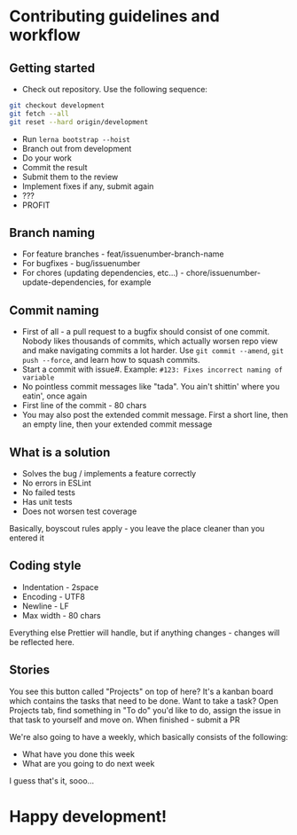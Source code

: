 Contributing guidelines and workflow
====

## Getting started
* Check out repository. Use the following sequence: 
```sh
git checkout development
git fetch --all
git reset --hard origin/development
```
* Run `lerna bootstrap --hoist`
* Branch out from development
* Do your work
* Commit the result
* Submit them to the review
* Implement fixes if any, submit again
* ???
* PROFIT


## Branch naming
* For feature branches - feat/issuenumber-branch-name
* For bugfixes - bug/issuenumber
* For chores (updating dependencies, etc...) - chore/issuenumber-update-dependencies, for example

## Commit naming
* First of all - a pull request to a bugfix should consist of one commit. Nobody likes thousands of commits, which actually worsen repo view and make navigating commits a lot harder. Use `git commit --amend`, `git push --force`, and learn how to squash commits.
* Start a commit with issue#. Example: `#123: Fixes incorrect naming of variable`
* No pointless commit messages like "tada". You ain't shittin' where you eatin', once again
* First line of the commit - 80 chars
* You may also post the extended commit message. First a short line, then an empty line, then your extended commit message


## What is a solution
* Solves the bug / implements a feature correctly
* No errors in ESLint
* No failed tests
* Has unit tests
* Does not worsen test coverage

Basically, boyscout rules apply - you leave the place cleaner than you entered it


## Coding style
* Indentation - 2space
* Encoding - UTF8
* Newline - LF
* Max width - 80 chars

Everything else Prettier will handle, but if anything changes - changes will be reflected here.

## Stories
You see this button called "Projects" on top of here? It's a kanban board which contains the tasks that need to be done. Want to take a task?
Open Projects tab, find something in "To do" you'd like to do, assign the issue in that task to yourself and move on. When finished - submit a PR

We're also going to have a weekly, which basically consists of the following:
* What have you done this week
* What are you going to do next week



I guess that's it, sooo...
# Happy development!
